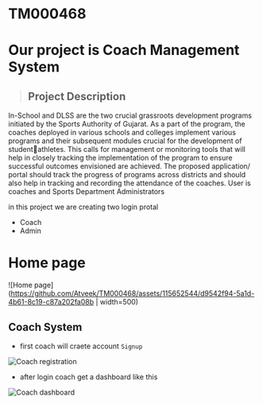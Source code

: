 # TM000468 

# Our project is Coach Management System

> ## Project Description

   In-School and DLSS are the two crucial grassroots development programs initiated by the Sports Authority of Gujarat. As a part of the program, the coaches deployed in various schools and colleges implement various programs and their subsequent modules crucial for the development of studentathletes. This calls for management or monitoring tools that will help in closely tracking the implementation of the program to ensure successful outcomes envisioned are achieved. The proposed application/ portal should track the progress of programs across districts and should also help in tracking and recording the attendance of the coaches.
   User is coaches and Sports Department Administrators

   in this project we are creating two login protal 
   * Coach
   * Admin

# Home page

  ![Home page](https://github.com/Atveek/TM000468/assets/115652544/d9542f94-5a1d-4b61-8c19-c87a202fa08b | width=500)
  
 ## Coach System

   - first coach will craete account `Signup`

  ![Coach registration](https://github.com/Atveek/TM000468/assets/115652544/4c5e7ab3-b75a-401c-a554-06f3e28db654)

   - after login coach get a dashboard like this 

   ![Coach dashboard](https://github.com/Atveek/TM000468/assets/115652544/b749ad5c-9796-49ea-a2b7-45f6e25d3ab3)

 
